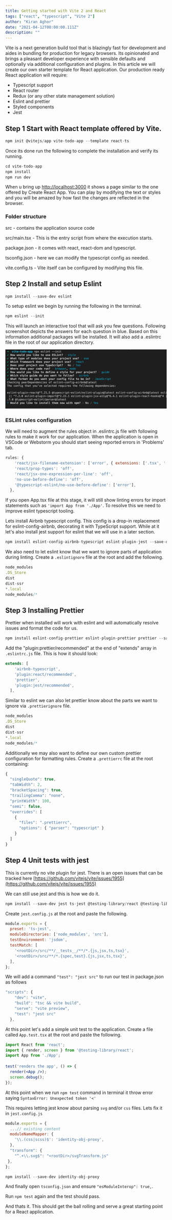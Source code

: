 ```yaml
---
title: Getting started with Vite 2 and React
tags: ["react", "typescript", "Vite 2"]
author: "Kiran Aghor"
date: "2021-04-12T00:00:00.111Z"
description: ""
---
```


Vite is a next generation build tool that is blazingly fast for development and aides in bundling for production for legacy browsers. Its opinionated and brings a pleasant developer experience with sensible defaults and optionally via additional configuration and plugins. In this article we will create our own starter template for React application. Our production ready React application will require:

- Typescript support
- React router
- Redux (or any other state management solution)
- Eslint and prettier
- Styled components
- Jest

## Step 1 Start with React template offered by Vite.

```jsx
npm init @vitejs/app vite-todo-app --template react-ts
```

Once its done run the following to complete the installation and verify its running.

```jsx
cd vite-todo-app
npm install
npm run dev
```

When u bring up [http://localhost:3000](http://localhost:3000) it shows a page similar to the one offered by Create React App. You can play by modifying the text or styles and you will be amazed by how fast the changes are reflected in the browser.

### Folder structure

src - contains the application source code 

src/main.tsx - This is the entry script from where the execution starts.

package.json - it comes with react, react-dom and typescript.

tsconfig.json - here we can modify the typescript config as needed.

vite.config.ts - Vite itself can be configured by modifying this file.

## Step 2 Install and setup Eslint

```jsx
npm install --save-dev eslint
```

To setup eslint we begin by running the following in the terminal.

```jsx
npm eslint --init
```

This will launch an interactive tool that will ask you few questions. Following screenshot depicts the answers for each question in blue. Based on this information additional packages will be installed. It will also add a .eslintrc file in the root of our application directory.

![output](./output.png)

### ESLint rules configuration

We will need to augment the rules object in .eslintrc.js file with following rules to make it work for our application. When the application is open in VSCode or Webstorm you should start seeing reported errors in 'Problems' tab.

```jsx
rules: {
    'react/jsx-filename-extension': ['error', { extensions: ['.tsx', '.jsx'] }],
    'react/prop-types': 'off',
    'react/jsx-one-expression-per-line': 'off',
    'no-use-before-define': 'off',
    '@typescript-eslint/no-use-before-define': ['error'],
  },
```

If you open App.tsx file at this stage, it will still show linting errors for import statements such as `'import App from './App'`. To resolve this we need to improve eslint typescript tooling.

Lets install Airbnb typescript config. This config is a drop-in replacement for eslint-config-airbnb, decorating it with TypeScript support. While at it let's also install jest support for eslint that we will use in a later section.

```jsx
npm install eslint-config-airbnb-typescript eslint-plugin-jest --save-dev
```

We also need to let eslint know that we want to ignore parts of application during linting. Create a `.eslintignore` file at the root and add the following.

```jsx
node_modules
.DS_Store
dist
dist-ssr
*.local
node_modules/*
```

## Step 3 Installing Prettier

Prettier when installed will work with eslint and will automatically resolve issues and format the code for us.

```jsx
npm install eslint-config-prettier eslint-plugin-prettier prettier --save-dev
```

Add the "plugin:prettier/recommended" at the end of "extends" array in `.eslintrc.js` file. This is how it should look:

```jsx
extends: [
    'airbnb-typescript',
    'plugin:react/recommended',
    'prettier',
    'plugin:jest/recommended',
  ],
```

Similar to eslint we can also let prettier know about the parts we want to ignore via `.prettierignore` file.

```jsx
node_modules
.DS_Store
dist
dist-ssr
*.local
node_modules/*
```

Additionally we may also want to define our own custom prettier configuration for formatting rules. Create a `.prettierrc` file at the root containing:

```jsx
{
  "singleQuote": true,
  "tabWidth": 2,
  "bracketSpacing": true,
  "trailingComma": "none",
  "printWidth": 100,
  "semi": false,
  "overrides": [
    {
      "files": ".prettierrc",
      "options": { "parser": "typescript" }
    }
  ]
}
```

## Step 4 Unit tests with jest

This is currently no vite plugin for jest. There is an open issues that can be tracked here [https://github.com/vitejs/vite/issues/1955](https://github.com/vitejs/vite/issues/1955) 

We can still use jest and this is how we do it.

```jsx
npm install --save-dev jest ts-jest @testing-library/react @testing-library/jest-dom @types/jest
```

Create `jest.config.js` at the root and paste the following.

```jsx
module.exports = {
  preset: 'ts-jest',
  moduleDirectories: ['node_modules', 'src'],
  testEnvironment: 'jsdom',
  testMatch: [
    '<rootDir>/src/**/__tests__/**/*.{js,jsx,ts,tsx}',
    '<rootDir>/src/**/*.{spec,test}.{js,jsx,ts,tsx}',
  ],
};
```

We will add a command  `"test": "jest src"` to run our test in package.json as follows

```jsx
"scripts": {
    "dev": "vite",
    "build": "tsc && vite build",
    "serve": "vite preview",
    "test": "jest src"
  },
```

At this point let's add a simple unit test to the application. Create a file called `App.test.tsx` at the root and paste the following.

```jsx
import React from 'react';
import { render, screen } from '@testing-library/react';
import App from './App';

test('renders the app', () => {
  render(<App />);
  screen.debug();
});
```

At this point when we run `npm test` command in terminal it throw error saying `SyntaxError: Unexpected token '<'` 

This requires letting jest know about parsing `svg` and/or `css` files. Lets fix it in `jest.config.js`

```jsx
module.exports = {
  ...// existing content
  moduleNameMapper: {
    '\\.(css|scss)$': 'identity-obj-proxy',
  },
  "transform": {
    "^.+\\.svg$": "<rootDir>/svgTransform.js" 
 },
};
```

```jsx
npm install --save-dev identity-obj-proxy
```

And finally open `tsconfig.json` and ensure `"esModuleInterop": true,`.

Run `npm test` again and the test should pass.

And thats it. This should get the ball rolling and serve a great starting point for a React application.